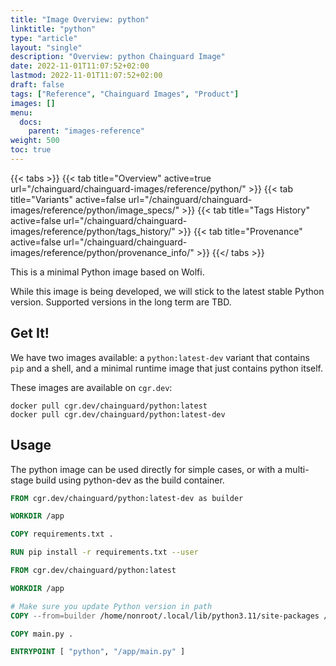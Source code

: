 ```yaml
---
title: "Image Overview: python"
linktitle: "python"
type: "article"
layout: "single"
description: "Overview: python Chainguard Image"
date: 2022-11-01T11:07:52+02:00
lastmod: 2022-11-01T11:07:52+02:00
draft: false
tags: ["Reference", "Chainguard Images", "Product"]
images: []
menu:
  docs:
    parent: "images-reference"
weight: 500
toc: true
---
```


{{< tabs >}}
{{< tab title="Overview" active=true url="/chainguard/chainguard-images/reference/python/" >}}
{{< tab title="Variants" active=false url="/chainguard/chainguard-images/reference/python/image_specs/" >}}
{{< tab title="Tags History" active=false url="/chainguard/chainguard-images/reference/python/tags_history/" >}}
{{< tab title="Provenance" active=false url="/chainguard/chainguard-images/reference/python/provenance_info/" >}}
{{</ tabs >}}



This is a minimal Python image based on Wolfi.

While this image is being developed, we will stick to the latest stable Python version. Supported versions in the long term are TBD.

## Get It!

We have two images available: a `python:latest-dev` variant that contains `pip` and a shell, and a minimal runtime image that just contains
python itself.

These images are available on `cgr.dev`:

```
docker pull cgr.dev/chainguard/python:latest
docker pull cgr.dev/chainguard/python:latest-dev
```

## Usage

The python image can be used directly for simple cases, or with a multi-stage build using python-dev as the build container.

```Dockerfile
FROM cgr.dev/chainguard/python:latest-dev as builder

WORKDIR /app

COPY requirements.txt .

RUN pip install -r requirements.txt --user

FROM cgr.dev/chainguard/python:latest

WORKDIR /app

# Make sure you update Python version in path
COPY --from=builder /home/nonroot/.local/lib/python3.11/site-packages /home/nonroot/.local/lib/python3.11/site-packages

COPY main.py .

ENTRYPOINT [ "python", "/app/main.py" ]
```

